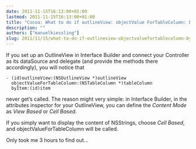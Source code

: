 ```yaml
---
date: 2011-11-15T16:13:00+01:00
lastmod: 2011-11-15T16:13:00+01:00
title: "Cocoa: What to do if outlineView: objectValue ForTableColumn: byItem never gets called"
description: ""
authors: ["manuelkiessling"]
slug: 2011/11/15/what-to-do-if-outlineview-objectvaluefortablecolumn-byitem-is-never-called
---
```


<p>
If you set up an OutlineView in Interface Builder and connect your Controller as its dataSource and delegate (and provide the methods there accordingly), you will notice that
</p>
<p>
<code>- (id)outlineView:(NSOutlineView *)outlineView
  objectValueForTableColumn:(NSTableColumn *)tableColumn
  byItem:(id)item</code>
</p>
<p>
never get’s called. The reason might very simple: in Interface Builder, in the attributes inspector for your OutlineView, you can define the <em>Content Mode</em> as <em>View Based</em> or <em>Cell Based</em>.
</p>
<p>
If you simply want to display the content of NSStrings, choose <em>Cell Based</em>, and objectValueForTableColumn will be called.
</p>
<p>
Only took me 3 hours to find out...
</p>
